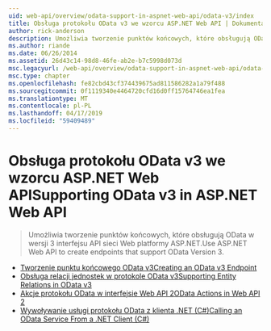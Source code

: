 ```yaml
---
uid: web-api/overview/odata-support-in-aspnet-web-api/odata-v3/index
title: Obsługa protokołu OData v3 we wzorcu ASP.NET Web API | Dokumentacja firmy Microsoft
author: rick-anderson
description: Umożliwia tworzenie punktów końcowych, które obsługują OData w wersji 3 interfejsu API sieci Web platformy ASP.NET.
ms.author: riande
ms.date: 06/26/2014
ms.assetid: 26d43c14-98d8-46fe-ab2e-b7c5998d073d
msc.legacyurl: /web-api/overview/odata-support-in-aspnet-web-api/odata-v3
msc.type: chapter
ms.openlocfilehash: fe82cbd43cf374439675ad811586282a1a79f488
ms.sourcegitcommit: 0f1119340e4464720cfd16d0ff15764746ea1fea
ms.translationtype: MT
ms.contentlocale: pl-PL
ms.lasthandoff: 04/17/2019
ms.locfileid: "59409489"
---
```

# <a name="supporting-odata-v3-in-aspnet-web-api"></a><span data-ttu-id="493f5-103">Obsługa protokołu OData v3 we wzorcu ASP.NET Web API</span><span class="sxs-lookup"><span data-stu-id="493f5-103">Supporting OData v3 in ASP.NET Web API</span></span>

> <span data-ttu-id="493f5-104">Umożliwia tworzenie punktów końcowych, które obsługują OData w wersji 3 interfejsu API sieci Web platformy ASP.NET.</span><span class="sxs-lookup"><span data-stu-id="493f5-104">Use ASP.NET Web API to create endpoints that support OData Version 3.</span></span>


- [<span data-ttu-id="493f5-105">Tworzenie punktu końcowego OData v3</span><span class="sxs-lookup"><span data-stu-id="493f5-105">Creating an OData v3 Endpoint</span></span>](creating-an-odata-endpoint.md)
- [<span data-ttu-id="493f5-106">Obsługa relacji jednostek w protokole OData v3</span><span class="sxs-lookup"><span data-stu-id="493f5-106">Supporting Entity Relations in OData v3</span></span>](working-with-entity-relations.md)
- [<span data-ttu-id="493f5-107">Akcje protokołu OData w interfejsie Web API 2</span><span class="sxs-lookup"><span data-stu-id="493f5-107">OData Actions in Web API 2</span></span>](odata-actions.md)
- [<span data-ttu-id="493f5-108">Wywoływanie usługi protokołu OData z klienta .NET (C#)</span><span class="sxs-lookup"><span data-stu-id="493f5-108">Calling an OData Service From a .NET Client (C#)</span></span>](calling-an-odata-service-from-a-net-client.md)
